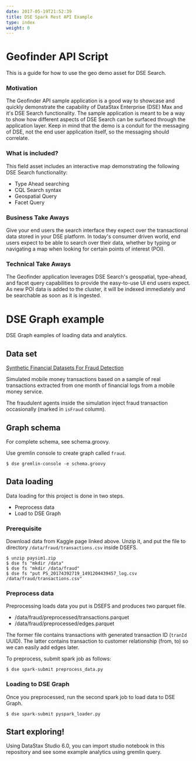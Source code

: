 ```yaml
---
date: 2017-05-19T21:52:39
title: DSE Spark Rest API Example
type: index
weight: 0
---
```


Geofinder API Script
===================

This is a guide for how to use the geo demo asset for DSE Search.

### Motivation
The Geofinder API sample application is a good way to showcase and quickly demonstrate the capability of DataStax Enterprise (DSE) Max and it's DSE Search functionality. The sample application is meant to be a way to show how different aspects of DSE Search can be surfaced through the application layer. Keep in mind that the demo is a conduit for the messaging of DSE, not the end user application itself, so the messaging should correlate. 

### What is included?
This field asset includes an interactive map demonstrating the following DSE Search functionality:

* Type Ahead searching
* CQL Search syntax
* Geospatial Query
* Facet Query

### Business Take Aways
Give your end users the search interface they expect over the transactional data stored in your DSE platform. In today's consumer driven world, end users expect to be able to search over their data, whether by typing or navigating a map when looking for certain points of interest (POI).

### Technical Take Aways
The Geofinder application leverages DSE Search's geospatial, type-ahead, and facet query capabilities to provide the easy-to-use UI end users expect. As new POI data is added to the cluster, it will be indexed immediately and be searchable as soon as it is ingested.

# DSE Graph example

DSE Graph eamples of loading data and analytics.

## Data set

[Synthetic Financial Datasets For Fraud Detection](https://www.kaggle.com/ntnu-testimon/paysim1)

Simulated mobile money transactions based on a sample of real transactions extracted from one month of financial logs from a mobile money service.

The fraudulent agents inside the simulation inject fraud transaction occasionally (marked in `isFraud` column).

## Graph schema

For complete schema, see schema.groovy.

Use gremlin console to create graph called `fraud`.

```
$ dse gremlin-console -e schema.groovy
```

## Data loading

Data loading for this project is done in two steps.

- Preprocess data
- Load to DSE Graph

### Prerequisite

Download data from Kaggle page linked above.
Unzip it, and put the file to directory `/data/fraud/transactions.csv` inside DSEFS.

```
$ unzip paysim1.zip
$ dse fs "mkdir /data"
$ dse fs "mkdir /data/fraud"
$ dse fs "put PS_20174392719_1491204439457_log.csv /data/fraud/transactions.csv"
```

### Preprocess data

Preprocessing loads data you put is DSEFS and produces two parquet file.

- /data/fraud/preprocessed/transactions.parquet
- /data/fraud/preprocessed/edges.parquet

The former file contains transactions with generated transaction ID (`tranId` UUID). The latter contains transaction to customer relationship (from, to) so we can easily add edges later.

To preprocess, submit spark job as follows:

```
$ dse spark-submit preprocess_data.py
```

### Loading to DSE Graph

Once you preprocessed, run the second spark job to load data to DSE Graph.

```
$ dse spark-submit pyspark_loader.py
```

## Start exploring!

Using DataStax Studio 6.0, you can import studio notebook in this repository and see some example analytics using gremlin query.
